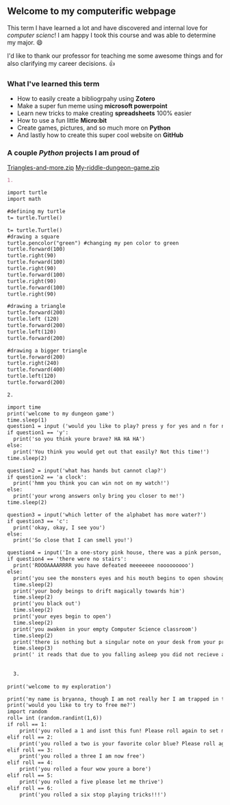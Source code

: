 ## Welcome to my computerific webpage

This term I have learned a lot and have discovered and internal love for _computer scienc_! I am happy I took this course and was able to determine my major. :smile:

I'd like to thank our professor for teaching me some awesome things and for also clarifying my career decisions. :thumbsup:

### What I've learned this term
- How to easily create a bibliogrpahy using **Zotero** 
- Make a super fun meme using **microsoft powerpoint**
- Learn new tricks to make creating **spreadsheets** 100% easier
- How to use a fun little **Micro:bit**
- Create games, pictures, and so much more on **Python**
- And lastly how to create this super cool website on **GitHub**


### A couple _Python_ projects I am proud of

[Triangles-and-more.zip](https://github.com/bryjones/BryJonesWebpage/files/1827986/Triangles-and-more.zip)
[My-riddle-dungeon-game.zip](https://github.com/bryjones/BryJonesWebpage/files/1827989/My-riddle-dungeon-game.zip)

```markdown
1. 

import turtle
import math

#defining my turtle
t= turtle.Turtle()

t= turtle.Turtle()
#drawing a square
turtle.pencolor("green") #changing my pen color to green
turtle.forward(100)
turtle.right(90)
turtle.forward(100)
turtle.right(90)
turtle.forward(100)
turtle.right(90)
turtle.forward(100)
turtle.right(90)

#drawing a triangle
turtle.forward(200)
turtle.left (120)
turtle.forward(200)
turtle.left(120)
turtle.forward(200)

#drawing a bigger triangle
turtle.forward(200)
turtle.right(240)
turtle.forward(400)
turtle.left(120)
turtle.forward(200)

2.

import time
print('welcome to my dungeon game')
time.sleep(1)
question1 = input ('would you like to play? press y for yes and n for no')
if question1 == 'y':
  print('so you think youre brave? HA HA HA')
else:
  print('You think you would get out that easily? Not this time!')
time.sleep(2)

question2 = input('what has hands but cannot clap?')
if question2 == 'a clock':
  print('hmm you think you can win not on my watch!')
else:
  print('your wrong answers only bring you closer to me!')
time.sleep(2)

question3 = input('which letter of the alphabet has more water?')
if question3 == 'c':
  print('okay, okay, I see you')
else:
  print('So close that I can smell you!')

question4 = input('In a one-story pink house, there was a pink person, a pink cat, a pink fish, a pink computer, a pink chair, a pink table, a pink telephone, a pink shower– everything was pink! What color were the stairs?')
if question4 == 'there were no stairs':
  print('ROOOAAAARRRR you have defeated meeeeeee nooooooooo')
else: 
  print('you see the monsters eyes and his mouth begins to open showing his sharp white teeth')
  time.sleep(2)
  print('your body beings to drift magically towards him')
  time.sleep(2)
  print('you black out')
  time.sleep(2)
  print('your eyes begin to open')
  time.sleep(2)
  print('you awaken in your empty Computer Science classroom')
  time.sleep(2)
  print('there is nothing but a singular note on your desk from your professor')
  time.sleep(3)
  print(' it reads that due to you falling asleep you did not recieve attendance or participation credit for this day')
  
  
  3.
  
print('welcome to my exploration')

print('my name is bryanna, though I am not really her I am trapped in this program please roll correctly to set me free')
print('would you like to try to free me?')
import random
roll= int (random.randint(1,6))
if roll == 1:
    print('you rolled a 1 and isnt this fun! Please roll again to set me free.')
elif roll == 2:
    print('you rolled a two is your favorite color blue? Please roll again to set me free')
elif roll == 3:
    print('you rolled a three I am now free')
elif roll == 4:
    print('you rolled a four wow youre a bore')
elif roll == 5:
    print('you rolled a five please let me thrive')
elif roll == 6:
    print('you rolled a six stop playing tricks!!!')
```

    
  
